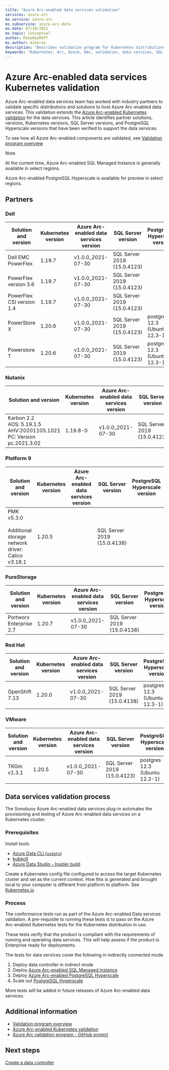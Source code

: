 ```yaml
---
title: "Azure Arc-enabled data services validation"
services: azure-arc
ms.service: azure-arc
ms.subservice: azure-arc-data
ms.date: 07/30/2021
ms.topic: conceptual
author: MikeRayMSFT
ms.author: mikeray
description: "Describes validation program for Kubernetes distributions for Azure Arc-enabled data services."
keywords: "Kubernetes, Arc, Azure, K8s, validation, data services, SQL Managed Instance"
---
```


# Azure Arc-enabled data services Kubernetes validation

Azure Arc-enabled data services team has worked with industry partners to validate specific distributions and solutions to host Azure Arc-enabled data services. This validation extends the [Azure Arc-enabled Kubernetes validation](../kubernetes/validation-program.md) for the data services. This article identifies partner solutions, versions, Kubernetes versions, SQL Server versions, and PostgreSQL Hyperscale versions that have been verified to support the data services. 

To see how all Azure Arc-enabled components are validated, see [Validation program overview](../validation-program/overview.md)

> [!NOTE]
> At the current time, Azure Arc-enabled SQL Managed Instance is generally available in select regions.
>
> Azure Arc-enabled PostgreSQL Hyperscale is available for preview in select regions.

## Partners

### Dell

|Solution and version | Kubernetes version | Azure Arc-enabled data services version | SQL Server version | PostgreSQL Hyperscale version
|-----|-----|-----|-----|-----|
| Dell EMC PowerFlex |1.19.7|v1.0.0_2021-07-30|SQL Server 2019 (15.0.4123) | |
| PowerFlex version 3.6 |1.19.7|v1.0.0_2021-07-30|SQL Server 2019 (15.0.4123) | |
| PowerFlex CSI version 1.4 |1.19.7|v1.0.0_2021-07-30|SQL Server 2019 (15.0.4123) | |
| PowerStore X|1.20.6|v1.0.0_2021-07-30|SQL Server 2019 (15.0.4123) |postgres 12.3 (Ubuntu 12.3-1) |
| Powerstore T|1.20.6|v1.0.0_2021-07-30|SQL Server 2019 (15.0.4123) |postgres 12.3 (Ubuntu 12.3-1)|

### Nutanix

|Solution and version | Kubernetes version | Azure Arc-enabled data services version | SQL Server version | PostgreSQL Hyperscale version
|-----|-----|-----|-----|-----|
| Karbon 2.2<br/>AOS: 5.19.1.5<br/>AHV:20201105.1021<br/>PC: Version pc.2021.3.02<br/> | 1.19.8-0 | v1.0.0_2021-07-30 | SQL Server 2019 (15.0.4123)|postgres 12.3 (Ubuntu 12.3-1)|

### Platform 9

|Solution and version | Kubernetes version | Azure Arc-enabled data services version | SQL Server version | PostgreSQL Hyperscale version
|-----|-----|-----|-----|-----|
| PMK v5.3.0 <br/><br/> Additional storage network driver: Calico v3.18.1 | 1.20.5 || SQL Server 2019 (15.0.4138)||

### PureStorage

|Solution and version | Kubernetes version | Azure Arc-enabled data services version | SQL Server version | PostgreSQL Hyperscale version
|-----|-----|-----|-----|-----|
| Portworx Enterprise 2.7 | 1.20.7 | v1.0.0_2021-07-30 | SQL Server 2019 (15.0.4138)||

### Red Hat

|Solution and version | Kubernetes version | Azure Arc-enabled data services version | SQL Server version | PostgreSQL Hyperscale version
|-----|-----|-----|-----|-----|
| OpenShift 7.13 | 1.20.0 | v1.0.0_2021-07-30 | SQL Server 2019 (15.0.4138)|postgres 12.3 (Ubuntu 12.3-1)|

### VMware

|Solution and version | Kubernetes version | Azure Arc-enabled data services version | SQL Server version | PostgreSQL Hyperscale version
|-----|-----|-----|-----|-----|
| TKGm v1.3.1 | 1.20.5 | v1.0.0_2021-07-30 | SQL Server 2019 (15.0.4123)|postgres 12.3 (Ubuntu 12.3-1)|

## Data services validation process

The Sonobuoy Azure Arc-enabled data services plug-in automates the provisioning and testing of Azure Arc-enabled data services on a Kubernetes cluster.

### Prerequisites

Install tools: 

- [Azure Data CLI (`azdata`)](/sql/azdata/install/deploy-install-azdata)
- [kubectl](https://kubernetes.io/docs/home/)
- [Azure Data Studio - Insider build](https://github.com/microsoft/azuredatastudio)

Create a Kubernetes config file configured to access the target Kubernetes cluster and set as the current context. How this is generated and brought local to your computer is different from platform to platform. See [Kubernetes.io](https://kubernetes.io/docs/home/)

### Process

The conformance tests run as part of the Azure Arc-enabled Data services validation. A pre-requisite to running these tests is to pass on the Azure Arc-enabled Kubernetes tests for the Kubernetes distribution in use.

These tests verify that the product is compliant with the requirements of running and operating data services. This will help assess if the product is Enterprise ready for deployments.

The tests for data services cover the following in indirectly connected mode

1. Deploy data controller in indirect mode
2. Deploy [Azure Arc-enabled SQL Managed Instance](create-sql-managed-instance.md)
3. Deploy [Azure Arc-enabled PostgreSQL Hyperscale](create-postgresql-hyperscale-server-group.md)
4. Scale out [PostgreSQL Hyperscale](scale-out-in-postgresql-hyperscale-server-group.md)

More tests will be added in future releases of Azure Arc-enabled data services.

## Additional information

- [Validation program overview](../validation-program/overview.md)
- [Azure Arc-enabled Kubernetes validation](../kubernetes/validation-program.md)
- [Azure Arc validation program - GitHub project](https://github.com/Azure/azure-arc-validation/)

## Next steps

[Create a data controller](create-data-controller.md)
